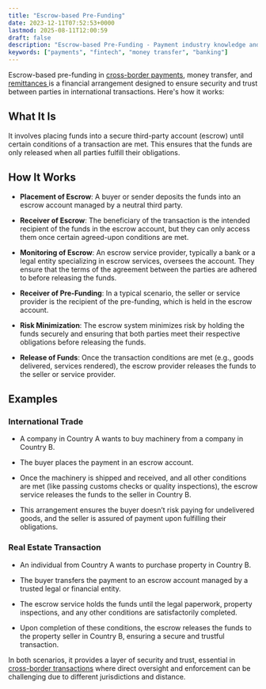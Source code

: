```yaml
---
title: "Escrow-based Pre-Funding"
date: 2023-12-11T07:52:53+0000
lastmod: 2025-08-11T12:00:59
draft: false
description: "Escrow-based Pre-Funding - Payment industry knowledge and insights"
keywords: ["payments", "fintech", "money transfer", "banking"]
---
```


Escrow-based pre-funding in [cross-border payments](https://faisalkhanllc.xyz/resources/payments-wiki/c/cross-border-payments-2/), money transfer, and [remittances ](https://faisalkhanllc.xyz/resources/payments-wiki/r/remittances/)is a financial arrangement designed to ensure security and trust between parties in international transactions. Here's how it works:

## What It Is

It involves placing funds into a secure third-party account (escrow) until certain conditions of a transaction are met. This ensures that the funds are only released when all parties fulfill their obligations.

## How It Works

- **Placement of Escrow**: A buyer or sender deposits the funds into an escrow account managed by a neutral third party.

- **Receiver of Escrow**: The beneficiary of the transaction is the intended recipient of the funds in the escrow account, but they can only access them once certain agreed-upon conditions are met.

- **Monitoring of Escrow**: An escrow service provider, typically a bank or a legal entity specializing in escrow services, oversees the account. They ensure that the terms of the agreement between the parties are adhered to before releasing the funds.

- **Receiver of Pre-Funding**: In a typical scenario, the seller or service provider is the recipient of the pre-funding, which is held in the escrow account.

- **Risk Minimization**: The escrow system minimizes risk by holding the funds securely and ensuring that both parties meet their respective obligations before releasing the funds.

- **Release of Funds**: Once the transaction conditions are met (e.g., goods delivered, services rendered), the escrow provider releases the funds to the seller or service provider.

## Examples 

### International Trade

- A company in Country A wants to buy machinery from a company in Country B.

- The buyer places the payment in an escrow account.

- Once the machinery is shipped and received, and all other conditions are met (like passing customs checks or quality inspections), the escrow service releases the funds to the seller in Country B.

- This arrangement ensures the buyer doesn’t risk paying for undelivered goods, and the seller is assured of payment upon fulfilling their obligations.

### Real Estate Transaction

- An individual from Country A wants to purchase property in Country B.

- The buyer transfers the payment to an escrow account managed by a trusted legal or financial entity.

- The escrow service holds the funds until the legal paperwork, property inspections, and any other conditions are satisfactorily completed.

- Upon completion of these conditions, the escrow releases the funds to the property seller in Country B, ensuring a secure and trustful transaction.

In both scenarios, it provides a layer of security and trust, essential in [cross-border transactions](https://faisalkhanllc.xyz/resources/payments-wiki/c/cross-border-money-transfer/) where direct oversight and enforcement can be challenging due to different jurisdictions and distance.